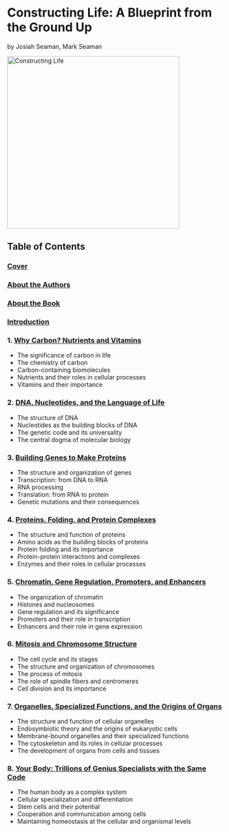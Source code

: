 # Constructing Life: A Blueprint from the Ground Up

by Josiah Seaman, Mark Seaman

<img src='/static/images/Shrinking-World-Pubs/Genetics/ConstructingLife.png'
style='max-width: 100%;' width="400" alt="Constructing Life">



## Table of Contents

### [Cover](Cover)

### [About the Authors](Author)

### [About the Book](Book)

### [Introduction](Intro)


### 1. [Why Carbon? Nutrients and Vitamins](01.md)
- The significance of carbon in life
- The chemistry of carbon
- Carbon-containing biomolecules
- Nutrients and their roles in cellular processes
- Vitamins and their importance

### 2. [DNA, Nucleotides, and the Language of Life](02.md)
- The structure of DNA
- Nucleotides as the building blocks of DNA
- The genetic code and its universality
- The central dogma of molecular biology

### 3. [Building Genes to Make Proteins](03.md)
- The structure and organization of genes
- Transcription: from DNA to RNA
- RNA processing
- Translation: from RNA to protein
- Genetic mutations and their consequences

### 4. [Proteins, Folding, and Protein Complexes](04.md)
- The structure and function of proteins
- Amino acids as the building blocks of proteins
- Protein folding and its importance
- Protein-protein interactions and complexes
- Enzymes and their roles in cellular processes

### 5. [Chromatin, Gene Regulation, Promoters, and Enhancers](05.md)
- The organization of chromatin
- Histones and nucleosomes
- Gene regulation and its significance
- Promoters and their role in transcription
- Enhancers and their role in gene expression

### 6. [Mitosis and Chromosome Structure](06.md)
- The cell cycle and its stages
- The structure and organization of chromosomes
- The process of mitosis
- The role of spindle fibers and centromeres
- Cell division and its importance

### 7. [Organelles, Specialized Functions, and the Origins of Organs](07.md)
- The structure and function of cellular organelles
- Endosymbiotic theory and the origins of eukaryotic cells
- Membrane-bound organelles and their specialized functions
- The cytoskeleton and its roles in cellular processes
- The development of organs from cells and tissues

### 8. [Your Body: Trillions of Genius Specialists with the Same Code](08.md)
- The human body as a complex system
- Cellular specialization and differentiation
- Stem cells and their potential
- Cooperation and communication among cells
- Maintaining homeostasis at the cellular and organismal levels
